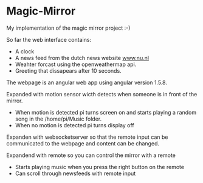 # Magic-Mirror

My implementation of the magic mirror project :-)

So far the web interface contains:
- A clock
- A news feed from the dutch news website www.nu.nl
- Weahter forcast using the openweathermap api.
- Greeting that dissapears after 10 seconds.

The webpage is an angular web app using angular version 1.5.8.

Expanded with motion sensor wicth detects when someone is in front of the mirror.
- When motion is detected pi turns screen on and starts playing a random song in the /home/pi/Music folder. 
- When no motion is detected pi turns display off

Expanden with websocketserver so that the remote input can be communicated to the webpage and content can be changed.

Expandend with remote so you can control the mirror with a remote
- Starts playing music when you press the right button on the remote
- Can scroll through newsfeeds with remote input


